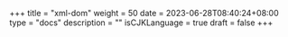 +++
title = "xml-dom"
weight = 50
date = 2023-06-28T08:40:24+08:00
type = "docs"
description = ""
isCJKLanguage = true
draft = false
+++